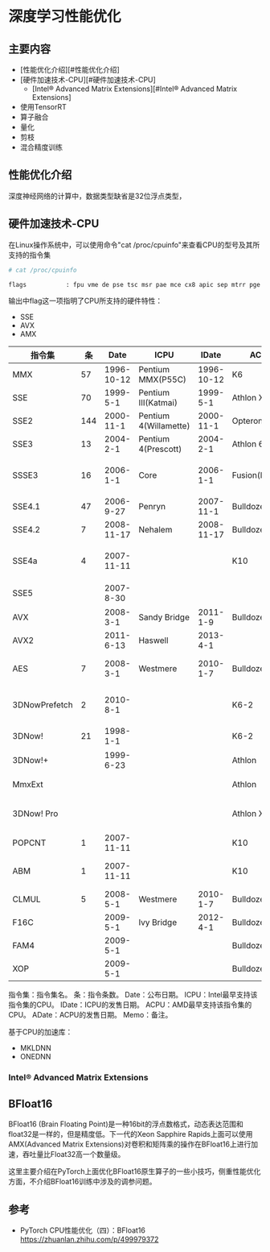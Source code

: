 
# 深度学习性能优化

## 主要内容
- [性能优化介绍][#性能优化介绍]
- [硬件加速技术-CPU][#硬件加速技术-CPU]
    - [Intel® Advanced Matrix Extensions][#Intel® Advanced Matrix Extensions]
- 使用TensorRT
- 算子融合
- 量化
- 剪枝
- 混合精度训练

## 性能优化介绍

深度神经网络的计算中，数据类型缺省是32位浮点类型，

## 硬件加速技术-CPU

在Linux操作系统中，可以使用命令"cat /proc/cpuinfo"来查看CPU的型号及其所支持的指令集

```Bash
# cat /proc/cpuinfo

flags           : fpu vme de pse tsc msr pae mce cx8 apic sep mtrr pge mca cmov pat pse36 clflush mmx fxsr sse sse2 ss ht syscall nx pdpe1gb rdtscp lm constant_tsc arch_perfmon rep_good nopl xtopology cpuid tsc_known_freq pni pclmulqdq vmx ssse3 fma cx16 pcid sse4_1 sse4_2 x2apic movbe popcnt tsc_deadline_timer aes xsave avx f16c rdrand hypervisor lahf_lm abm 3dnowprefetch cpuid_fault invpcid_single ibrs ibpb stibp ibrs_enhanced tpr_shadow vnmi flexpriority ept vpid ept_ad fsgsbase tsc_adjust bmi1 avx2 smep bmi2 erms invpcid avx512f avx512dq rdseed adx smap avx512ifma clflushopt clwb avx512cd sha_ni avx512bw avx512vl xsaveopt xsavec xgetbv1 xsaves arat avx512vbmi umip pku ospke avx512_vpopcntdq la57 rdpid arch_capabilities
```

输出中flag这一项指明了CPU所支持的硬件特性：

- SSE
- AVX
- AMX

|指令集| 	条| 	Date| 	ICPU| 	IDate| 	ACPU| 	ADate| 	Memo|
|-------|----|----------|-------|--------|-------|-------|-------|
|MMX| 	57| 	1996-10-12| 	Pentium MMX(P55C)| 	1996-10-12| 	K6| 	1997-4-1| 	MultiMedia eXtension|
SSE| 	70| 	1999-5-1| 	Pentium III(Katmai)| 	1999-5-1| 	Athlon XP| 	2001-10-9| 	Streaming SIMD| Extensions|
SSE2| 	144| 	2000-11-1| 	Pentium 4(Willamette)| 	2000-11-1| 	Opteron| 	2003-4-22|| 	 
SSE3| 	13| 	2004-2-1| 	Pentium 4(Prescott)| 	2004-2-1| 	Athlon 64| 	2005-4-1|| 	 
SSSE3| 	16| 	2006-1-1| 	Core| 	2006-1-1| 	Fusion(Bobcat)| 	2011-1-5| 	最早出现在Tejas核心（功耗过高而取消）
SSE4.1| 	47| 	2006-9-27| 	Penryn| 	2007-11-1| 	Bulldozer| 	2011-9-7| 	 
SSE4.2| 	7| 	2008-11-17| 	Nehalem| 	2008-11-17| 	Bulldozer| 	2011-9-7| 	 
SSE4a| 	4| 	2007-11-11| |	  |	  	K10| 	2007-11-11| 	K10还加了 POPCNT 与 LZCNT 指令
SSE5| 	 | 	2007-8-30| 	  	|||  	  	  	|被AVX搅局。后来XOP/FAM4/CVT16
AVX| 	 | 	2008-3-1| 	Sandy Bridge| 	2011-1-9| 	Bulldozer| 	2011-9-7| 	Advanced Vector Extensions
AVX2| 	 | 	2011-6-13| 	Haswell| 	2013-4-1| 	  	  	 
AES| 	7| 	2008-3-1| 	Westmere| 	2010-1-7| 	Bulldozer| 	2011-9-7| 	Advanced Encryption Standard
3DNowPrefetch| 	2| 	2010-8-1| 	  ||	  	K6-2| 	1998-5-28| 	2010年8月放弃3DNow!，仅保留2条预取
3DNow!| 	21| 	1998-1-1| 	  | |	  	K6-2| 	1998-5-28| 	 
3DNow!+| 	|  	1999-6-23| 	  ||	  	Athlon| 	1999-6-23| 	Enhanced 3DNow!. 共52条？
MmxExt| 	|  	 | 	 || 	  	Athlon| 	1999-6-23| 	Extensions MMX
3DNow! Pro| 	||||  	  	  	  	Athlon XP| 	2001-10-9| 	3DNow! Professional.兼容SSE
POPCNT| 	1| 	2007-11-11| 	||  	  	K10| 	2007-11-11| 	 
ABM| 	1| 	2007-11-11| 	||  	  	K10| 	2007-11-11| 	advanced bit manipulation. LZCNT
CLMUL| 	5| 	2008-5-1| 	Westmere| 	2010-1-7| 	Bulldozer| 	2011-9-7| 	PCLMULQDQ等
F16C| 	|  	2009-5-1| 	Ivy Bridge| 	2012-4-1| 	Bulldozer| 	2011-9-7| 	CVT16|
FAM4| 	 | 	2009-5-1| 	 || 	  	Bulldozer| 	2011-9-7| 	 
XOP| 	 | 	2009-5-1| 	  ||	  	Bulldozer| 	2011-9-7| 	 

指令集：指令集名。
条：指令条数。
Date：公布日期。
ICPU：Intel最早支持该指令集的CPU。
IDate：ICPU的发售日期。
ACPU：AMD最早支持该指令集的CPU。
ADate：ACPU的发售日期。
Memo：备注。



基于CPU的加速库：

- MKLDNN
- ONEDNN

### Intel® Advanced Matrix Extensions

## BFloat16

BFloat16 (Brain Floating Point)是一种16bit的浮点数格式，动态表达范围和float32是一样的，但是精度低。下一代的Xeon Sapphire Rapids上面可以使用AMX(Advanced Matrix Extensions)对卷积和矩阵乘的操作在BFloat16上进行加速，吞吐量比Float32高一个数量级。

这里主要介绍在PyTorch上面优化BFloat16原生算子的一些小技巧，侧重性能优化方面，不介绍BFloat16训练中涉及的调参问题。

## 参考
- PyTorch CPU性能优化（四）：BFloat16 https://zhuanlan.zhihu.com/p/499979372